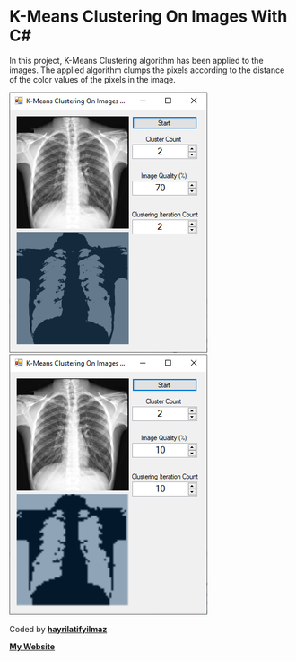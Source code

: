 # K-Means Clustering On Images With C#

In this project, K-Means Clustering algorithm has been applied to the images. The applied algorithm clumps the pixels according to the distance of the color values of the pixels in the image.

![1](screenshots/2.PNG)![2](screenshots/Capture.PNG)



Coded by **[hayrilatifyilmaz](https://github.com/hayrilatifyilmaz)**

[**My Website**](https://cesiumstudios.com/)
